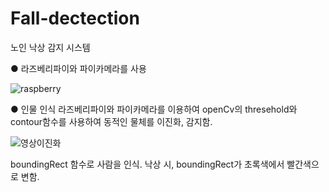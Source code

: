 # Fall-dectection
노인 낙상 감지 시스템

● 라즈베리파이와 파이카메라를 사용

![raspberry](https://user-images.githubusercontent.com/61223256/104096280-e994ea00-52de-11eb-95ae-ab803c111830.png)

● 인물 인식
  라즈베리파이와 파이카메라를 이용하여 openCv의 thresehold와 contour함수를 사용하여 동적인 물체를 이진화, 감지함.

 ![영상이진화](https://user-images.githubusercontent.com/61223256/104096293-029d9b00-52df-11eb-9d5f-13bc6b78ff24.png)

  boundingRect 함수로 사람을 인식. 낙상 시, boundingRect가 초록색에서 빨간색으로 변함.
  
  
